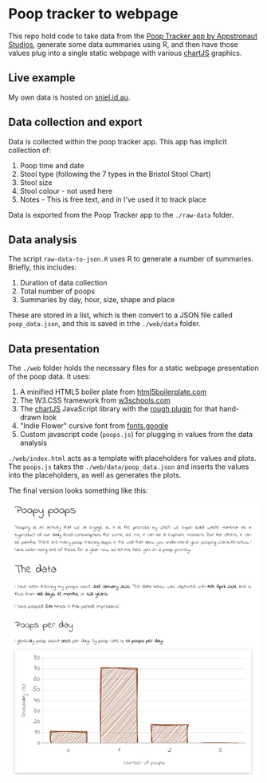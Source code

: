 # Poop tracker to webpage

This repo hold code to take data from the [Poop Tracker app by Appstronaut Studios](https://play.google.com/store/apps/details?id=com.appstronautstudios.pooplog&hl=en_AU&gl=US), generate some data summaries using R, and then have those values plug into a single static webpage with various [chartJS](https://www.chartjs.org/) graphics.  


## Live example

My own data is hosted on <a href="https://shaunnielsen.com/poops" target="_blank">sniel.id.au</a>. 

## Data collection and export

Data is collected within the poop tracker app. This app has implicit collection of:

  1. Poop time and date  
  2. Stool type (following the 7 types in the Bristol Stool Chart)
  3. Stool size  
  4. Stool colour - not used here 
  5. Notes - This is free text, and in I've used it to track place
  
Data is exported from the Poop Tracker app to the `./raw-data` folder.

## Data analysis

The script `raw-data-to-json.R` uses R to generate a number of summaries. Briefly,
this includes:  

  1. Duration of data collection
  2. Total number of poops  
  3. Summaries by day, hour, size, shape and place  
  
These are stored in a list, which is then convert to a JSON file called `poop_data.json`, and
this is saved in trhe `./web/data` folder.

## Data presentation

The `./web` folder holds the necessary files for a static webpage presentation of the poop data.
It uses:

  1. A minified HTML5 boiler plate from [html5boilerplate.com](https://html5boilerplate.com/)
  2. The W3.CSS framework from [w3schools.com](https://www.w3schools.com/W3CSs/)  
  3. The [chartJS](https://www.chartjs.org/) JavaScript library with the [rough plugin](https://github.com/nagix/chartjs-plugin-rough) for that
  hand-drawn look
  4. "Indie Flower" cursive font from [fonts.google](https://fonts.google.com/specimen/Indie+Flower)
  5. Custom javascript code (`poops.js`) for plugging in values from the data analysis
  
`./web/index.html` acts as a template with placeholders for values and plots. The `poops.js` takes the `./web/data/poop_data.json` and inserts the values into the placeholders, as well as generates the plots.

The final version looks something like this:

![webpage-screenshot](screenshot_webpage.PNG)




